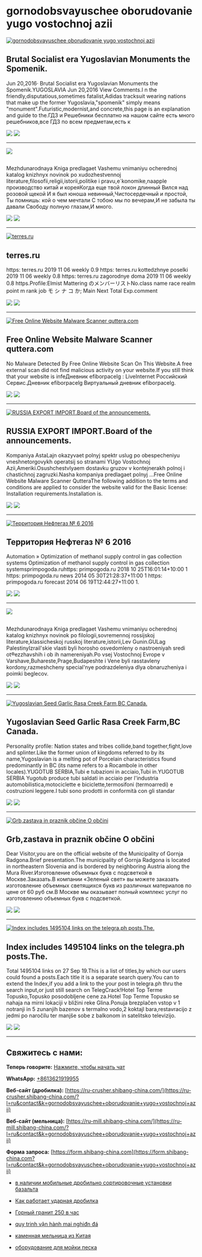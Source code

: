 # gornodobsvayuschee oborudovanie yugo vostochnoj azii

<a href="https://swt.shibang-china.com/?l=ru&img&k=gornodobsvayuschee+oborudovanie+yugo+vostochnoj+azii" target="_blank">![gornodobsvayuschee oborudovanie yugo vostochnoj azii](http://static.shibang-china.com/all-800x300/1110.jpg)</a>

## Brutal Socialist era Yugoslavian Monuments the Spomenik.
Jun 20,2016· Brutal Socialist era Yugoslavian Monuments the Spomenik.YUGOSLAVIA Jun 20,2016 View Comments.I n the friendly,disputatious,sometimes fatalist,Adidas tracksuit wearing nations that make up the former Yugoslavia,"spomenik" simply means "monument".Futuristic,modernist,and concrete,this page is an explanation and guide to the.ГДЗ и Решебники бесплатно на нашом сайте есть много решебников,все ГДЗ по всем предметам,есть к


<a href="https://whatsapp.shibangsoft.com/WhatsApp.php" target="_blank" title="WhatsApp">![](http://static.shibang-china.com/icon/whatsapp.png)</a> <a href="https://swt.shibang-china.com/?l=ru&icon&k=gornodobsvayuschee+oborudovanie+yugo+vostochnoj+azii" target="_blank">![](http://static.shibang-china.com/icon/chat-ru.png)</a>

---

<a href="https://swt.shibang-china.com/?l=ru&img&k=gornodobsvayuschee+oborudovanie+yugo+vostochnoj+azii" target="_blank">![](http://static.shibang-china.com/all-800x300/1071.jpg)</a>

## 
Mezhdunarodnaya Kniga predlagaet Vashemu vnimaniyu ocherednoj katalog knizhnyx novinok po xudozhestvennoj literature,filosofii,religii,istorii,politike i pravu,e`konomike,naapple производство китай и кореяКогда еще твой локон длинный Вился над розовой щекой И я был юноша невинный,Чистосердечный и простой, Ты помнишь: кой о чем мечтали С тобою мы по вечерам,И не забыла ты давали Свободу полную глазам,И много.


<a href="https://whatsapp.shibangsoft.com/WhatsApp.php" target="_blank" title="WhatsApp">![](http://static.shibang-china.com/icon/whatsapp.png)</a> <a href="https://swt.shibang-china.com/?l=ru&icon&k=gornodobsvayuschee+oborudovanie+yugo+vostochnoj+azii" target="_blank">![](http://static.shibang-china.com/icon/chat-ru.png)</a>

---

<a href="https://swt.shibang-china.com/?l=ru&img&k=gornodobsvayuschee+oborudovanie+yugo+vostochnoj+azii" target="_blank">![terres.ru](http://static.shibang-china.com/all-800x300/732.jpg)</a>

## terres.ru
https: terres.ru 2019 11 06 weekly 0.9 https: terres.ru kottedzhnye poselki 2019 11 06 weekly 0.8 https: terres.ru zagorodnye doma 2019 11 06 weekly 0.8 https.Profile:Elmist Mattering のメンバーリストNo.class name race realm point m rank job モ シ ナ コ か; Main Next Total Exp.comment


<a href="https://whatsapp.shibangsoft.com/WhatsApp.php" target="_blank" title="WhatsApp">![](http://static.shibang-china.com/icon/whatsapp.png)</a> <a href="https://swt.shibang-china.com/?l=ru&icon&k=gornodobsvayuschee+oborudovanie+yugo+vostochnoj+azii" target="_blank">![](http://static.shibang-china.com/icon/chat-ru.png)</a>

---

<a href="https://swt.shibang-china.com/?l=ru&img&k=gornodobsvayuschee+oborudovanie+yugo+vostochnoj+azii" target="_blank">![Free Online Website Malware Scanner quttera.com](http://static.shibang-china.com/all-800x300/730.jpg)</a>

## Free Online Website Malware Scanner quttera.com
No Malware Detected By Free Online Website Scan On This Website.A free external scan did not find malicious activity on your website.If you still think that your website is infeДневник efiborpacelg : LiveInternet Российский Сервис.Дневник efiborpacelg Виртуальный дневник efiborpacelg.


<a href="https://whatsapp.shibangsoft.com/WhatsApp.php" target="_blank" title="WhatsApp">![](http://static.shibang-china.com/icon/whatsapp.png)</a> <a href="https://swt.shibang-china.com/?l=ru&icon&k=gornodobsvayuschee+oborudovanie+yugo+vostochnoj+azii" target="_blank">![](http://static.shibang-china.com/icon/chat-ru.png)</a>

---

<a href="https://swt.shibang-china.com/?l=ru&img&k=gornodobsvayuschee+oborudovanie+yugo+vostochnoj+azii" target="_blank">![RUSSIA EXPORT IMPORT.Board of the announcements.](http://static.shibang-china.com/all-800x300/575.jpg)</a>

## RUSSIA EXPORT IMPORT.Board of the announcements.
Kompaniya AstaLajn okazyvaet polnyj spektr uslug po obespecheniyu vneshnetorgovykh operatsij so stranami YUgo Vostochnoj Azii,Ameriki.Osushchestvlyaem dostavku gruzov v kontejnerakh polnoj i chastichnoj zagruzki.Nasha kompaniya predlagaet polnyj …Free Online Website Malware Scanner QutteraThe following addition to the terms and conditions are applied to consider the website valid for the Basic license: Installation requirements.Installation is.


<a href="https://whatsapp.shibangsoft.com/WhatsApp.php" target="_blank" title="WhatsApp">![](http://static.shibang-china.com/icon/whatsapp.png)</a> <a href="https://swt.shibang-china.com/?l=ru&icon&k=gornodobsvayuschee+oborudovanie+yugo+vostochnoj+azii" target="_blank">![](http://static.shibang-china.com/icon/chat-ru.png)</a>

---

<a href="https://swt.shibang-china.com/?l=ru&img&k=gornodobsvayuschee+oborudovanie+yugo+vostochnoj+azii" target="_blank">![Территория Нефтегаз № 6 2016](http://static.shibang-china.com/all-800x300/1462.jpg)</a>

## Территория Нефтегаз № 6 2016
Automation » Optimization of methanol supply control in gas collection systems Optimization of methanol supply control in gas collection systemsprimpogoda.ruhttps: primpogoda.ru 2018 10 25T16:01:14+10:00 1 https: primpogoda.ru news 2014 05 30T21:28:37+11:00 1 https: primpogoda.ru forecast 2014 06 19T12:44:27+11:00 1.


<a href="https://whatsapp.shibangsoft.com/WhatsApp.php" target="_blank" title="WhatsApp">![](http://static.shibang-china.com/icon/whatsapp.png)</a> <a href="https://swt.shibang-china.com/?l=ru&icon&k=gornodobsvayuschee+oborudovanie+yugo+vostochnoj+azii" target="_blank">![](http://static.shibang-china.com/icon/chat-ru.png)</a>

---

<a href="https://swt.shibang-china.com/?l=ru&img&k=gornodobsvayuschee+oborudovanie+yugo+vostochnoj+azii" target="_blank">![](http://static.shibang-china.com/all-800x300/954.jpg)</a>

## 
Mezhdunarodnaya Kniga predlagaet Vashemu vnimaniyu ocherednoj katalog knizhnyx novinok po filologii,sovremennoj rossijskoj literature,klassicheskoj russkoj literature,istorii,Lev Gunin.GULag PalestinyIzrail'skie vlasti byli horosho osvedomleny o nastroeniyah sredi ot®ezzhavshih i ob ih namereniyah.Po vsej Vostochnoj Evrope v Varshave,Buhareste,Prage,Budapeshte i Vene byli rasstavleny kordony,razmeshcheny special'nye podrazdeleniya dlya obnaruzheniya i poimki beglecov.


<a href="https://whatsapp.shibangsoft.com/WhatsApp.php" target="_blank" title="WhatsApp">![](http://static.shibang-china.com/icon/whatsapp.png)</a> <a href="https://swt.shibang-china.com/?l=ru&icon&k=gornodobsvayuschee+oborudovanie+yugo+vostochnoj+azii" target="_blank">![](http://static.shibang-china.com/icon/chat-ru.png)</a>

---

<a href="https://swt.shibang-china.com/?l=ru&img&k=gornodobsvayuschee+oborudovanie+yugo+vostochnoj+azii" target="_blank">![Yugoslavian Seed Garlic Rasa Creek Farm,BC Canada.](http://static.shibang-china.com/all-800x300/1037.jpg)</a>

## Yugoslavian Seed Garlic Rasa Creek Farm,BC Canada.
Personality profile: Nation states and tribes collide,band together,fight,love and splinter.Like the former union of kingdoms referred to by its name,Yugoslavian is a melting pot of Porcelain characteristics found predominantly in BC (its name refers to a Rocambole in other locales).YUGOTUB SERBIA,Tubi e tubazioni in acciaio,Tubi in.YUGOTUB SERBIA Yugotub produce tubi saldati in acciaio per l'industria automobilistica,motociclette e biciclette,termosifoni (termoarredi) e costruzioni leggere.I tubi sono prodotti in conformità con gli standar


<a href="https://whatsapp.shibangsoft.com/WhatsApp.php" target="_blank" title="WhatsApp">![](http://static.shibang-china.com/icon/whatsapp.png)</a> <a href="https://swt.shibang-china.com/?l=ru&icon&k=gornodobsvayuschee+oborudovanie+yugo+vostochnoj+azii" target="_blank">![](http://static.shibang-china.com/icon/chat-ru.png)</a>

---

<a href="https://swt.shibang-china.com/?l=ru&img&k=gornodobsvayuschee+oborudovanie+yugo+vostochnoj+azii" target="_blank">![Grb,zastava in praznik občine O občini](http://static.shibang-china.com/all-800x300/77.jpg)</a>

## Grb,zastava in praznik občine O občini
Dear Visitor,you are on the official website of the Municipality of Gornja Radgona.Brief presentation.The municipality of Gornja Radgona is located in northeastern Slovenia and is bordered by neighboring Austria along the Mura River.Изготовление объемных букв с подсветкой в Москве.Заказать.В компании «Зеленый свет» вы можете заказать изготовление объемных светящихся букв из различных материалов по цене от 60 руб см.В Москве мы оказывает полный комплекс услуг по изготовлению объемных букв с подсветкой.


<a href="https://whatsapp.shibangsoft.com/WhatsApp.php" target="_blank" title="WhatsApp">![](http://static.shibang-china.com/icon/whatsapp.png)</a> <a href="https://swt.shibang-china.com/?l=ru&icon&k=gornodobsvayuschee+oborudovanie+yugo+vostochnoj+azii" target="_blank">![](http://static.shibang-china.com/icon/chat-ru.png)</a>

---

<a href="https://swt.shibang-china.com/?l=ru&img&k=gornodobsvayuschee+oborudovanie+yugo+vostochnoj+azii" target="_blank">![Index includes 1495104 links on the telegra.ph posts.The.](http://static.shibang-china.com/all-800x300/885.jpg)</a>

## Index includes 1495104 links on the telegra.ph posts.The.
Total 1495104 links on 27 Sep 19.This is a list of titles,by which our users could found a posts.Each title it is a separate search query.You can to extend the Index,if you add a link to the your post in telegra.ph thru the search input,or just still search on TelegCrack!Hotel Top Terme Topusko,Topusko posodobljene cene za.Hotel Top Terme Topusko se nahaja na mirni lokaciji v bližini reke Glina.Ponuja brezplačen vstop v 1 notranji in 5 zunanjih bazenov s termalno vodo,2 koktajl bara,restavracijo z jedmi po naročilu ter manjše sobe z balkonom in satelitsko televizijo.


<a href="https://whatsapp.shibangsoft.com/WhatsApp.php" target="_blank" title="WhatsApp">![](http://static.shibang-china.com/icon/whatsapp.png)</a> <a href="https://swt.shibang-china.com/?l=ru&icon&k=gornodobsvayuschee+oborudovanie+yugo+vostochnoj+azii" target="_blank">![](http://static.shibang-china.com/icon/chat-ru.png)</a>

---
## Свяжитесь с нами:

**Теперь говорите:** [Нажмите, чтобы начать чат](https://swt.shibang-china.com?l=ru&contact&k=gornodobsvayuschee+oborudovanie+yugo+vostochnoj+azii)

**WhatsApp:**  [+8613621919955](https://whatsapp.shibangsoft.com/WhatsApp.php)

**Веб-сайт (дробилка):** [https://ru-crusher.shibang-china.com/](https://ru-crusher.shibang-china.com/?l=ru&contact&k=gornodobsvayuschee+oborudovanie+yugo+vostochnoj+azii)

**Веб-сайт (мельница):** [https://ru-mill.shibang-china.com/](https://ru-mill.shibang-china.com/?l=ru&contact&k=gornodobsvayuschee+oborudovanie+yugo+vostochnoj+azii)

**Форма запроса:** [https://form.shibang-china.com](https://form.shibang-china.com?l=ru&contact&k=gornodobsvayuschee+oborudovanie+yugo+vostochnoj+azii)

* [в наличии мобильные дробильно сортировочные установки базальта](../17/%D0%B2%20%D0%BD%D0%B0%D0%BB%D0%B8%D1%87%D0%B8%D0%B8%20%D0%BC%D0%BE%D0%B1%D0%B8%D0%BB%D1%8C%D0%BD%D1%8B%D0%B5%20%D0%B4%D1%80%D0%BE%D0%B1%D0%B8%D0%BB%D1%8C%D0%BD%D0%BE%20%D1%81%D0%BE%D1%80%D1%82%D0%B8%D1%80%D0%BE%D0%B2%D0%BE%D1%87%D0%BD%D1%8B%D0%B5%20%D1%83%D1%81%D1%82%D0%B0%D0%BD%D0%BE%D0%B2%D0%BA%D0%B8%20%D0%B1%D0%B0%D0%B7%D0%B0%D0%BB%D1%8C%D1%82%D0%B0.md)

* [Как работает ударная дробилка](../20/%D0%9A%D0%B0%D0%BA%20%D1%80%D0%B0%D0%B1%D0%BE%D1%82%D0%B0%D0%B5%D1%82%20%D1%83%D0%B4%D0%B0%D1%80%D0%BD%D0%B0%D1%8F%20%D0%B4%D1%80%D0%BE%D0%B1%D0%B8%D0%BB%D0%BA%D0%B0.md)

* [Горный гранит 250 в час](../19/%D0%93%D0%BE%D1%80%D0%BD%D1%8B%D0%B9%20%D0%B3%D1%80%D0%B0%D0%BD%D0%B8%D1%82%20250%20%D0%B2%20%D1%87%D0%B0%D1%81.md)

* [quy trinh vận hành mai nghiđn đá](../16/quy%20trinh%20v%E1%BA%ADn%20h%C3%A0nh%20mai%20nghi%C4%91n%20%C4%91%C3%A1.md)

* [каменная мельница из Китая](../17/%D0%BA%D0%B0%D0%BC%D0%B5%D0%BD%D0%BD%D0%B0%D1%8F%20%D0%BC%D0%B5%D0%BB%D1%8C%D0%BD%D0%B8%D1%86%D0%B0%20%D0%B8%D0%B7%20%D0%9A%D0%B8%D1%82%D0%B0%D1%8F.md)

* [оборудование для мойки песка](../16/%D0%BE%D0%B1%D0%BE%D1%80%D1%83%D0%B4%D0%BE%D0%B2%D0%B0%D0%BD%D0%B8%D0%B5%20%D0%B4%D0%BB%D1%8F%20%D0%BC%D0%BE%D0%B9%D0%BA%D0%B8%20%D0%BF%D0%B5%D1%81%D0%BA%D0%B0.md)